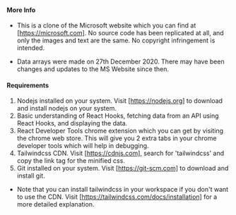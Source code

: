 #### More Info

- This is a clone of the Microsoft website which you can find at [https://microsoft.com]. No source code has been replicated at all, and only the images and text are the same. No copyright infringement is intended.

- Data arrays were made on 27th December 2020. There may have been changes and updates to the MS Website since then.

#### Requirements

1. Nodejs installed on your system. Visit [https://nodejs.org] to download and install nodejs on your system.
2. Basic understanding of React Hooks, fetching data from an API using React Hooks, and displaying the data.
3. React Developer Tools chrome extension which you can get by visiting the chrome web store. This will give you 2 extra tabs in your chrome developer tools which will help in debugging.
4. Tailwindcss CDN. Visit [https://cdnjs.com], search for 'tailwindcss' and copy the link tag for the minified css.
5. Git installed on your system. Visit [https://git-scm.com] to download and install git.

- Note that you can install tailwindcss in your workspace if you don't want to use the CDN. Visit [https://tailwindcss.com/docs/installation] for a more detailed explanation.
